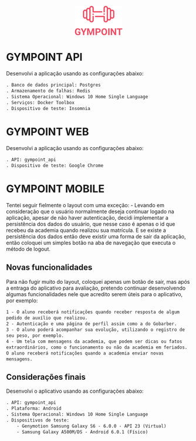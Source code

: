 <p align="center">
    <img src="https://raw.githubusercontent.com/tauanmarcel/Gympoint_Mobile/master/src/assets/logo.png"/>
</p>


# GYMPOINT API

Desenvolvi a aplicação usando as configurações abaixo:

    . Banco de dados principal: Postgres
    . Armazenamento de falhas: Redis
    . Sistema Operacional: Windows 10 Home Single Language
    . Serviços: Docker Toolbox
    . Dispositivo de teste: Insomnia


# GYMPOINT WEB

Desenvolvi a aplicação usando as configurações abaixo:

    . API: gympoint_api
    . Dispositivo de teste: Google Chrome


# GYMPOINT MOBILE

Tentei seguir fielmente o layout com uma exceção:
    - Levando em consideração que o usuário normalmente deseja continuar logado na aplicação, apesar de não haver autenticação, decidi implementar a persistência dos dados do usuário, que nesse caso é apenas o id que recebeu da academia quando realizou sua matrícula.
    E se existe a persistência dos dados então deve existir uma forma de sair da aplicação, então coloquei um simples botão na aba de navegação que executa o método de logout.

## Novas funcionalidades

Para não fugir muito do layout, coloquei apenas um botão de sair, mas após a entraga do aplicativo para avaliação, pretendo continuar desenvolvendo algumas funcionalidades nele que acredito serem úteis para o aplicativo, por exemplo:

    1 - O aluno receberá notificações quando receber resposta de algum pedido de auxílio que realizou.
    2 - Autenticação e uma página de perfil assim como a do Gobarber.
    3 - O aluno poderá acompanhar sua evolução, utilizando o registro de seu peso, por exemplo.
    4 - Um tela com mensagens da academia, que podem ser dicas ou fatos extraordinários, como o funcionamento ou não da academia em feriados. O aluno receberá notificações quando a academia enviar novas mensagens.

## Considerações finais

Desenvolvi o aplicativo usando as configurações abaixo:

    . API: gympoint_api
    . Plataforma: Android
    . Sistema Operacional: Windows 10 Home Single Language
    . Dispositivos de teste: 
        - Genymotion Samsung Galaxy S6 - 6.0.0 - API 23 (Virtual)
        - Samsung Galaxy A500M/DS - Android 6.0.1 (Físico)